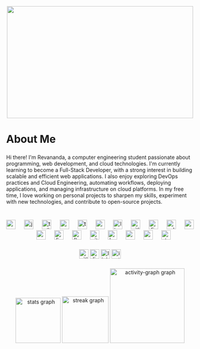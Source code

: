 <div align="center">
  <img height="300" width="500" src="https://i.postimg.cc/NGRVNQ9q/ezdTtr.gif" autoplay />
</div>

###

<h1 align="left">About Me</h1>

###

<p align="left">Hi there! I'm Revananda, a computer engineering student passionate about programming, web development, and cloud technologies. I'm currently learning to become a Full-Stack Developer, with a strong interest in building scalable and efficient web applications. I also enjoy exploring DevOps practices and Cloud Engineering, automating workflows, deploying applications, and managing infrastructure on cloud platforms. In my free time, I love working on personal projects to sharpen my skills, experiment with new technologies, and contribute to open-source projects.</p>

###

<br clear="both">

<div align="center">
  <img src="https://skillicons.dev/icons?i=gcp" height="25" alt="googlecloud logo"  />
  <img width="15" />
  <img src="https://skillicons.dev/icons?i=js" height="25" alt="javascript logo"  />
  <img width="15" />
  <img src="https://skillicons.dev/icons?i=tailwind" height="25" alt="tailwindcss logo"  />
  <img width="15" />
  <img src="https://skillicons.dev/icons?i=react" height="25" alt="react logo"  />
  <img width="15" />
  <img src="https://skillicons.dev/icons?i=ts" height="25" alt="typescript logo"  />
  <img width="15" />
  <img src="https://skillicons.dev/icons?i=sass" height="25" alt="sass logo"  />
  <img width="15" />
  <img src="https://skillicons.dev/icons?i=linux" height="25" alt="linux logo"  />
  <img width="15" />
  <img src="https://skillicons.dev/icons?i=gitlab" height="25" alt="gitlab logo"  />
  <img width="15" />
  <img src="https://skillicons.dev/icons?i=firebase" height="25" alt="firebase logo"  />
  <img width="15" />
  <img src="https://skillicons.dev/icons?i=ai" height="25" alt="adobeillustrator logo"  />
  <img width="15" />
  <img src="https://skillicons.dev/icons?i=arduino" height="25" alt="arduino logo"  />
  <img width="15" />
  <img src="https://skillicons.dev/icons?i=css" height="25" alt="css logo"  />
  <img width="15" />
  <img src="https://skillicons.dev/icons?i=figma" height="25" alt="figma logo"  />
  <img width="15" />
  <img src="https://skillicons.dev/icons?i=flutter" height="25" alt="flutter logo"  />
  <img width="15" />
  <img src="https://skillicons.dev/icons?i=git" height="25" alt="git logo"  />
  <img width="15" />
  <img src="https://skillicons.dev/icons?i=kubernetes" height="25" alt="kubernetes logo"  />
  <img width="15" />
  <img src="https://skillicons.dev/icons?i=powershell" height="25" alt="powershell logo"  />
  <img width="15" />
  <img src="https://skillicons.dev/icons?i=supabase" height="25" alt="supabase logo"  />
  <img width="15" />
  <img src="https://skillicons.dev/icons?i=stackoverflow" height="25" alt="stackoverflow logo"  />
</div>

###

<div align="center">
  <img src="https://img.shields.io/static/v1?message=GitLab&logo=gitlab&label=&color=FC6D26&logoColor=white&labelColor=&style=for-the-badge" height="25" alt="gitlab logo"  />
  <img src="https://img.shields.io/static/v1?message=Discord&logo=discord&label=&color=7289DA&logoColor=white&labelColor=&style=for-the-badge" height="25" alt="discord logo"  />
  <img src="https://img.shields.io/static/v1?message=LinkedIn&logo=linkedin&label=&color=0077B5&logoColor=white&labelColor=&style=for-the-badge" height="25" alt="linkedin logo"  />
  <img src="https://img.shields.io/static/v1?message=Instagram&logo=instagram&label=&color=E4405F&logoColor=white&labelColor=&style=for-the-badge" height="25" alt="instagram logo"  />
</div>

###

<div align="center">
  <img src="https://github-readme-stats.vercel.app/api?username=RevanandaXD&hide_title=true&hide_rank=false&show_icons=true&include_all_commits=false&count_private=false&disable_animations=false&theme=tokyonight&locale=en&hide_border=true&order=1" height="121" alt="stats graph"  />
  <img src="https://streak-stats.demolab.com?user=RevanandaXD&locale=en&mode=weekly&theme=tokyonight&hide_border=true&border_radius=5&date_format=M%20j%5B,%20Y%5D&order=3" height="125" alt="streak graph"  />
  <img src="https://github-readme-activity-graph.vercel.app/graph?username=RevanandaXD&radius=12&theme=tokyo-night&area=true&order=5&hide_border=true&hide_title=true" height="200" alt="activity-graph graph"  />
</div>

###
